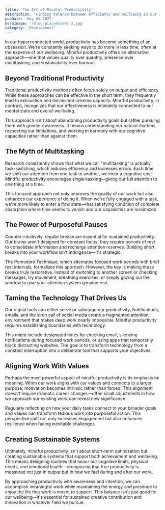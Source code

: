 ```yaml
---
title: 'The Art of Mindful Productivity'
description: 'Finding balance between efficiency and wellbeing in our increasingly demanding work environments'
pubDate: 'May 05 2025'
heroImage: '/blog-placeholder-2.jpg'
category: 'Development'
---
```


In our hyperconnected world, productivity has become something of an obsession. We're constantly seeking ways to do more in less time, often at the expense of our wellbeing. Mindful productivity offers an alternative approach—one that values quality over quantity, presence over multitasking, and sustainability over burnout.

## Beyond Traditional Productivity

Traditional productivity methods often focus solely on output and efficiency. While these approaches can be effective in the short term, they frequently lead to exhaustion and diminished creative capacity. Mindful productivity, in contrast, recognizes that our effectiveness is intimately connected to our mental state and overall wellbeing.

This approach isn't about abandoning productivity goals but rather pursuing them with greater awareness. It means understanding our natural rhythms, respecting our limitations, and working in harmony with our cognitive capacities rather than against them.

## The Myth of Multitasking

Research consistently shows that what we call "multitasking" is actually task-switching, which reduces efficiency and increases errors. Each time we shift our attention from one task to another, we incur a cognitive cost. Mindful productivity encourages single-tasking—giving our full attention to one thing at a time.

This focused approach not only improves the quality of our work but also enhances our experience of doing it. When we're fully engaged with a task, we're more likely to enter a flow state—that satisfying condition of complete absorption where time seems to vanish and our capabilities are maximized.

## The Power of Purposeful Pauses

Counter-intuitively, regular breaks are essential for sustained productivity. Our brains aren't designed for constant focus; they require periods of rest to consolidate information and recharge attention reserves. Building short breaks into your workflow isn't indulgence—it's strategic.

The Pomodoro Technique, which alternates focused work periods with brief rest intervals, formalizes this approach. However, the key is making these breaks truly restorative. Instead of switching to another screen or checking messages, try movement, breathing exercises, or simply gazing out the window to give your attention system genuine rest.

## Taming the Technology That Drives Us

Our digital tools can either serve or sabotage our productivity. Notifications, emails, and the siren call of social media create a fragmented attention environment that makes deep work nearly impossible. Mindful productivity requires establishing boundaries with technology.

This might include designated times for checking email, silencing notifications during focused work periods, or using apps that temporarily block distracting websites. The goal is to transform technology from a constant interruption into a deliberate tool that supports your objectives.

## Aligning Work With Values

Perhaps the most powerful aspect of mindful productivity is its emphasis on meaning. When our work aligns with our values and connects to a larger purpose, motivation becomes intrinsic rather than forced. This alignment doesn't require dramatic career changes—often small adjustments in how we approach our existing work can reveal new significance.

Regularly reflecting on how your daily tasks connect to your broader goals and values can transform tedious work into purposeful action. This perspective shift not only increases engagement but also enhances resilience when facing inevitable challenges.

## Creating Sustainable Systems

Ultimately, mindful productivity isn't about short-term optimization but creating sustainable systems that support both achievement and wellbeing. This means designing routines that honor our cognitive limits, physical needs, and emotional health—recognizing that true productivity is measured not just in output but in how we feel during and after our work.

By approaching productivity with awareness and intention, we can accomplish meaningful work while maintaining the energy and presence to enjoy the life that work is meant to support. This balance isn't just good for our wellbeing—it's essential for sustained creative contribution and innovation in whatever field we pursue.
